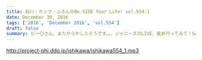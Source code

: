 ```yaml
---
title: 石川・ホンマ・ぶるんのBe-SIDE Your Life! vol.554-1
date: December 30, 2016
tags: ['2016', 'December 2016', 'vol.554']
draft: false
summary: ビー〇さん、またやらかしたそうです。。。ジャニーズのLIVE、是非行ってみて！SAITO
---
```


http://project-phi.ddo.jp/ishikawa/ishikawa554_1.mp3